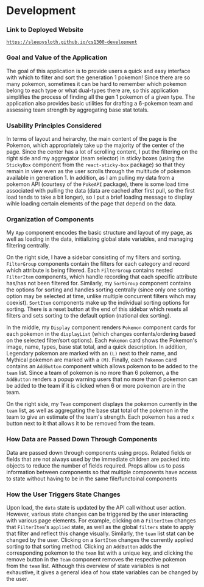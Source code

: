 # Development

### Link to Deployed Website
[`https://sleepysloth.github.io/cs1300-development`](https://sleepysloth.github.io/cs1300-development)

### Goal and Value of the Application
The goal of this application is to provide users a quick and easy interface with which to fliter and sort the generation 1 pokemon! Since there are so many pokemon, sometimes it can be hard to remember which pokemon belong to each type or what dual-types there are, so this application simplifies the process of finding all the gen 1 pokemon of a given type. The application also provides basic utilities for drafting a 6-pokemon team and assessing team strength by aggregating base stat totals.

### Usability Principles Considered
In terms of layout and heirarchy, the main content of the page is the Pokemon, which appropriately take up the majority of the center of the page. Since the center has a lot of scrolling content, I put the filtering on the right side and my aggregator (team selector) in sticky boxes (using the `StickyBox` component from the `react-sticky-box` package) so that they remain in view even as the user scrolls through the multitude of pokemon available in generation 1. In addition, as I am pulling my data from a pokemon API (courtesy of the `PokeAPI` package), there is some load time associated with pulling the data (data are cached after first pull, so the first load tends to take a bit longer), so I put a brief loading message to display wihle loading certain elements of the page that depend on the data.

### Organization of Components
My `App` component encodes the basic structure and layout of my page, as well as loading in the data, initializing global state variables, and managing filtering centrally.

On the right side, I have a sidebar consisting of my filters and sorting. `FilterGroup` components contain the filters for each category and record which attribute is being filtered. Each `FilterGroup` contains nested `FilterItem` components, which handle recording that each specific attribute has/has not been filtered for. Similarly, my `SortGroup` component contains the options for sorting and handles sorting centrally (since only one sorting option may be selected at time, unlike multiple concurrent filters wihch may coexist). `SortItem` components make up the individual sorting options for sorting. There is a reset button at the end of this sidebar which resets all filters and sets sorting to the default option (national dex sorting).

In the middle, my `Display` component renders `Pokemon` component cards for each pokemon in the `displayList` (which changes contents/ordering based on the selected filter/sort options). Each `Pokemon` card shows the Pokemon's image, name, types, base stat total, and a quick description. In addition, Legendary pokemon are marked with an `(L)` next to their name, and Mythical pokemon are marked with a `(M)`. Finally, each `Pokemon` card contains an `AddButton` component which allows pokemon to be added to the `team` list. Since a team of pokemon is no more than 6 pokemon, a the `AddButton` renders a popup warning users that no more than 6 pokemon can be added to the team if it is clicked when 6 or more pokemon are in the team.

On the right side, my `Team` component displays the pokemon currently in the `team` list, as well as aggregating the base stat total of the pokemon in the team to give an estimate of the team's strength. Each pokemon has a red `x` button next to it that allows it to be removed from the team.

### How Data are Passed Down Through Components
Data are passed down through components using props. Related fields or fields that are not always used by the immediate children are packed into objects to reduce the number of fields required. Props allow us to pass information between components so that multiple components have access to state without having to be in the same file/functoinal components

### How the User Triggers State Changes
Upon load, the `data` state is updated by the API call without user action. However, various state changes can be triggered by the user interacting with various page elements. For example, clicking on a `FilterItem` changes that `FilterItem`'s `applied` state, as well as the global `filters` state to apply that filter and reflect this change visually. Similarly, the `team` list stat can be changed by the user. Clicking on a `SortItem` changes the currently applied sorting to that sorting method. Clicking an `AddButton` adds the corresponding pokemon to the `team` list with a unique key, and clicking the remove button in the `Team` component removes the respective pokemon from the `team` list. Although this overview of state variables is not exhaustive, it gives a general idea of how state variables can be changed by the user.
